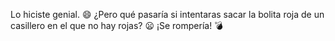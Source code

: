 Lo hiciste genial. :smile: ¿Pero qué pasaría si intentaras sacar la bolita roja de un casillero en el que no hay rojas? :frowning: ¡Se rompería! :bomb: 
